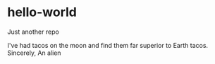 # hello-world
Just another repo

I've had tacos on the moon and find them far superior to Earth tacos.
Sincerely,
An alien
